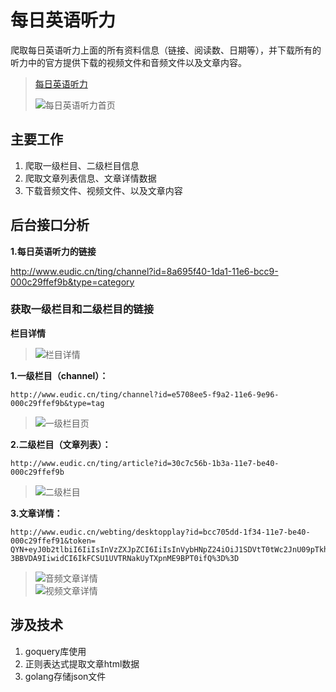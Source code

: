 # 每日英语听力 #

爬取每日英语听力上面的所有资料信息（链接、阅读数、日期等），并下载所有的听力中的官方提供下载的视频文件和音频文件以及文章内容。

> [每日英语听力](http://www.eudic.cn/ting/)
> 
> ![每日英语听力首页](https://github.com/jaydenwen123/GolangSpider/blob/master/GolangSpider/example/english/images/home.png)

## 主要工作 ##
1. 爬取一级栏目、二级栏目信息
2. 爬取文章列表信息、文章详情数据
3. 下载音频文件、视频文件、以及文章内容


## 后台接口分析 ##

**1.每日英语听力的链接** 

http://www.eudic.cn/ting/channel?id=8a695f40-1da1-11e6-bcc9-000c29ffef9b&type=category

### 获取一级栏目和二级栏目的链接 ###

**栏目详情**

> ![栏目详情](https://github.com/jaydenwen123/GolangSpider/blob/master/GolangSpider/example/english/images/category_detail.png) 

**1.一级栏目（channel）：**



    http://www.eudic.cn/ting/channel?id=e5708ee5-f9a2-11e6-9e96-000c29ffef9b&type=tag

> ![一级栏目页](https://github.com/jaydenwen123/GolangSpider/blob/master/GolangSpider/example/english/images/category.png) 

**2.二级栏目（文章列表）：**


    http://www.eudic.cn/ting/article?id=30c7c56b-1b3a-11e7-be40-000c29ffef9b
  

> ![二级栏目](https://github.com/jaydenwen123/GolangSpider/blob/master/GolangSpider/example/english/images/article.png)  
>  

**3.文章详情：**

	http://www.eudic.cn/webting/desktopplay?id=bcc705dd-1f34-11e7-be40-000c29ffef91&token=
	QYN+eyJ0b2tlbiI6IiIsInVzZXJpZCI6IiIsInVybHNpZ24iOiJ1SDVtT0tWc2JnU09pTkhyUkkzS0Job
	3BBVDA9IiwidCI6IkFCSU1UVTRNakUyTXpnME9BPT0ifQ%3D%3D

> ![音频文章详情](https://github.com/jaydenwen123/GolangSpider/blob/master/GolangSpider/example/english/images/audio_content.png)   
> ![视频文章详情](https://github.com/jaydenwen123/GolangSpider/blob/master/GolangSpider/example/english/images/vide_content.png)   
  

## 涉及技术 ##
1. goquery库使用
2. 正则表达式提取文章html数据
4. golang存储json文件